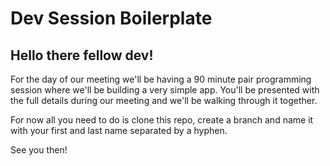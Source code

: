 # Dev Session Boilerplate

## Hello there fellow dev!

For the day of our meeting we'll be having a 90 minute pair programming session where we'll be building a very simple app. You'll be presented with the full details during our meeting and we'll be walking through it together.

For now all you need to do is clone this repo, create a branch and name it with your first and last name separated by a hyphen.

See you then!
